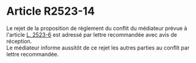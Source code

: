 # Article R2523-14

  
Le rejet de la proposition de règlement du conflit du médiateur prévue à l'article [L. 2523-6][1] est adressé par lettre recommandée avec avis de réception.   
Le médiateur informe aussitôt de ce rejet les autres parties au conflit par lettre recommandée.

 [1]: /affichCodeArticle.do?cidTexte=LEGITEXT000006072050&idArticle=LEGIARTI000006902408&dateTexte=&categorieLien=cid